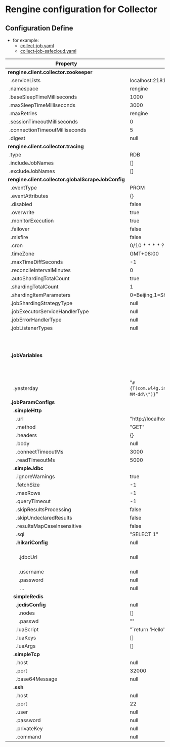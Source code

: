 # Rengine configuration for Collector

## Configuration Define

- for example:
  - [collect-job.yaml](../../client/client-collector/src/main/resources/collector-job.yaml)
  - [collect-job-safecloud.yaml](../../client/client-collector/src/main/resources/collector-job-safecloud.yaml)

|  Property  |  Default | Example |  Description |
| ------------ | ------------ | ------------ | ------------ |
|  <b>rengine.client.collector.zookeeper</b> |   |   |   |
|  &nbsp;&nbsp;.serviceLists |  localhost:2181 | 192.168.8.2:2181,192.168.8.3:2181,192.168.8.4:2181 |   |
|  &nbsp;.namespace  |  rengine |   |   |
|  &nbsp;.baseSleepTimeMilliseconds  |  1000 |   |   |
|  &nbsp;.maxSleepTimeMilliseconds  |  3000 |   |   |
|  &nbsp;.maxRetries  |  rengine |   |   |
|  &nbsp;.sessionTimeoutMilliseconds  |  0 |   |   |
|  &nbsp;.connectionTimeoutMilliseconds  |  5 |   |   |
|  &nbsp;.digest  |  null |   |   |
|  <b>rengine.client.collector.tracing</b>  |   |   |   |
|  &nbsp;.type  | RDB  |   |   |
|  &nbsp;.includeJobNames  | []  |   |   |
|  &nbsp;.excludeJobNames  | []  |   |   |
|  <b>rengine.client.collector.globalScrapeJobConfig</b>  |   |   |   |
|  &nbsp;&nbsp;.eventType  | PROM |   |   |
|  &nbsp;&nbsp;.eventAttributes  | {}  |   |   |
|  &nbsp;&nbsp;.disabled  | false |   |   |
|  &nbsp;&nbsp;.overwrite  | true |   |   |
|  &nbsp;&nbsp;.monitorExecution  | true |   |   |
|  &nbsp;&nbsp;.failover  | false |   |   |
|  &nbsp;&nbsp;.misfire  | false |   |   |
|  &nbsp;&nbsp;.cron  | 0/10 * * * * ? |   |   |
|  &nbsp;&nbsp;.timeZone  | GMT+08:00 |   |   |
|  &nbsp;&nbsp;.maxTimeDiffSeconds  | -1 |   |   |
|  &nbsp;&nbsp;.reconcileIntervalMinutes  | 0 |   |   |
|  &nbsp;&nbsp;.autoShardingTotalCount  | true |   |   |
|  &nbsp;&nbsp;.shardingTotalCount  | 1 |   |   |
|  &nbsp;&nbsp;.shardingItemParameters  | 0=Beijing,1=Shanghai |   |   |
|  &nbsp;&nbsp;.jobShardingStrategyType  | null |   |   |
|  &nbsp;&nbsp;.jobExecutorServiceHandlerType  | null |   |   |
|  &nbsp;&nbsp;.jobErrorHandlerType  | null |   |   |
|  &nbsp;&nbsp;.jobListenerTypes  | null |   |   |
|  <b>&nbsp;&nbsp;.jobVariables</b>  |  |  |  The define global variables of SPEL expression, which can be used for job dynamic input arguemnts. see:com.wl4g.rengine.client.collector.job.CollectJobExecutor#resolveVariables() <b>Note: If you run in grailvm native image mode, you can only call META-INF/native-image/reflect-config.json defined fields and methods, because the SPEL needs reflection calls, or the user-defined extension reflect-config.json recompiles and packages.</b> |
|  &nbsp;&nbsp;&nbsp;&nbsp;.yesterday  | "`#{T(com.wl4g.infra.common.lang.DateUtils2).getDateOf(5,-1,\\"yyyy-MM-dd\\")}`" |   |   |
|  <b>&nbsp;&nbsp;.jobParamConfigs</b>  |   |   |   |
|  <b>&nbsp;&nbsp;&nbsp;&nbsp;.simpleHttp</b>  |   |   |   |
|  &nbsp;&nbsp;&nbsp;&nbsp;&nbsp;&nbsp;.url  | "http://localhost:8080/event" |  "http://localhost:9100/metrics" |   |
|  &nbsp;&nbsp;&nbsp;&nbsp;&nbsp;&nbsp;.method  | "GET" |   |   |
|  &nbsp;&nbsp;&nbsp;&nbsp;&nbsp;&nbsp;.headers  | {} |   |   |
|  &nbsp;&nbsp;&nbsp;&nbsp;&nbsp;&nbsp;.body  | null |   |   |
|  &nbsp;&nbsp;&nbsp;&nbsp;&nbsp;&nbsp;.connectTimeoutMs  | 3000 |   |   |
|  &nbsp;&nbsp;&nbsp;&nbsp;&nbsp;&nbsp;.readTimeoutMs  | 5000 |   |   |
|  <b>&nbsp;&nbsp;&nbsp;&nbsp;.simpleJdbc</b>  |   |   |   |
|  &nbsp;&nbsp;&nbsp;&nbsp;&nbsp;&nbsp;.ignoreWarnings  | true |   |   |
|  &nbsp;&nbsp;&nbsp;&nbsp;&nbsp;&nbsp;.fetchSize  | -1 |   |   |
|  &nbsp;&nbsp;&nbsp;&nbsp;&nbsp;&nbsp;.maxRows  | -1 |   |   |
|  &nbsp;&nbsp;&nbsp;&nbsp;&nbsp;&nbsp;.queryTimeout  | -1 |   |   |
|  &nbsp;&nbsp;&nbsp;&nbsp;&nbsp;&nbsp;.skipResultsProcessing  | false |   |   |
|  &nbsp;&nbsp;&nbsp;&nbsp;&nbsp;&nbsp;.skipUndeclaredResults  | false |   |   |
|  &nbsp;&nbsp;&nbsp;&nbsp;&nbsp;&nbsp;.resultsMapCaseInsensitive  | false |   |   |
|  &nbsp;&nbsp;&nbsp;&nbsp;&nbsp;&nbsp;.sql  | "SELECT 1" |   |   |
|  <b>&nbsp;&nbsp;&nbsp;&nbsp;&nbsp;&nbsp;.hikariConfig</b>  | null |   |   |
|  &nbsp;&nbsp;&nbsp;&nbsp;&nbsp;&nbsp;&nbsp;&nbsp;.jdbcUrl  | null |  "jdbc:mysql://localhost:3306/test?useunicode=true&serverTimezone=Asia/Shanghai&characterEncoding=utf-8&useSSL=false&allowMultiQueries=true&autoReconnect=true" |   |
|  &nbsp;&nbsp;&nbsp;&nbsp;&nbsp;&nbsp;&nbsp;&nbsp;.username  | null |  "root" |   |
|  &nbsp;&nbsp;&nbsp;&nbsp;&nbsp;&nbsp;&nbsp;&nbsp;.password  | null |  "123456" |   |
|  &nbsp;&nbsp;&nbsp;&nbsp;&nbsp;&nbsp;&nbsp;&nbsp; ...  | null |   |   |
|  <b>&nbsp;&nbsp;&nbsp;&nbsp;simpleRedis</b>  |  |   |   |
|  <b>&nbsp;&nbsp;&nbsp;&nbsp;&nbsp;&nbsp;.jedisConfig</b>  | null |   |   |
|  &nbsp;&nbsp;&nbsp;&nbsp;&nbsp;&nbsp;&nbsp;&nbsp;.nodes  | [] |   |   |
|  &nbsp;&nbsp;&nbsp;&nbsp;&nbsp;&nbsp;&nbsp;&nbsp;.passwd  | "" |   |   |
|  &nbsp;&nbsp;&nbsp;&nbsp;&nbsp;&nbsp;.luaScript  | "`return 'Hello'" | "return string.format('Hello, yesterday is: %s', KEYS[1])`" |   |
|  &nbsp;&nbsp;&nbsp;&nbsp;&nbsp;&nbsp;.luaKeys  | [] |  ["`myprefix`"]  |   |
|  &nbsp;&nbsp;&nbsp;&nbsp;&nbsp;&nbsp;.luaArgs  | [] |  ["`{{yesterday}}`"] | Use double braces to reference dynamic variables. such as: `{{my_variable}}` |
|  <b>&nbsp;&nbsp;&nbsp;&nbsp;.simpleTcp</b>  |   |   |   |
|  &nbsp;&nbsp;&nbsp;&nbsp;&nbsp;&nbsp;.host  | null | "localhost"  |   |
|  &nbsp;&nbsp;&nbsp;&nbsp;&nbsp;&nbsp;.port  | 32000 | 1883  |   |
|  &nbsp;&nbsp;&nbsp;&nbsp;&nbsp;&nbsp;.base64Message  | null | "SGVsbG8K"  |   |
|  <b>&nbsp;&nbsp;&nbsp;&nbsp;.ssh</b>  |   |   |   |
|  &nbsp;&nbsp;&nbsp;&nbsp;&nbsp;&nbsp;.host  | null | 192.168.8.8  |   |
|  &nbsp;&nbsp;&nbsp;&nbsp;&nbsp;&nbsp;.port  | 22 | 22  |   |
|  &nbsp;&nbsp;&nbsp;&nbsp;&nbsp;&nbsp;.user  | null | "root"  |   |
|  &nbsp;&nbsp;&nbsp;&nbsp;&nbsp;&nbsp;.password  | null | "123456"  |   |
|  &nbsp;&nbsp;&nbsp;&nbsp;&nbsp;&nbsp;.privateKey  | null |   |   |
|  &nbsp;&nbsp;&nbsp;&nbsp;&nbsp;&nbsp;.command  |  null | "echo 'hello'"  |   |
